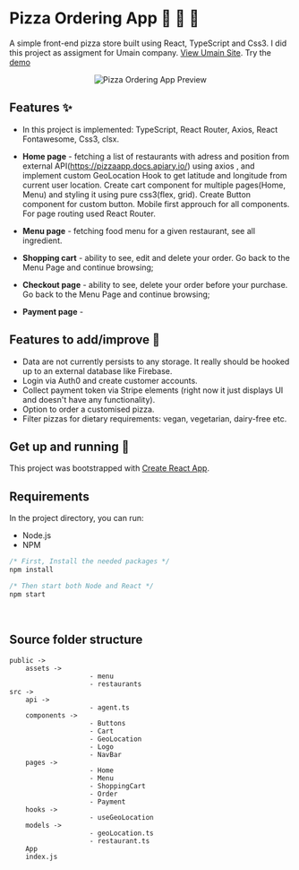 # Pizza Ordering App 🍕 🍕 🍕

A simple front-end pizza store built using React, TypeScript and Css3. I did this project as assigment for Umain company. [View Umain Site](https://www.umain.com/).
Try the [demo]()

<p align="center">
  <img src="https://ibb.co/9ZJd17h" alt="Pizza Ordering App Preview" border="0">
</p>

## Features ✨

* In this project is implemented: TypeScript, React Router, Axios, React Fontawesome, Css3, clsx.   

* **Home page** - fetching a list of restaurants with adress and position from external API(https://pizzaapp.docs.apiary.io/) using axios , and implement custom GeoLocation Hook to get latitude and longitude from current user location. Create cart component for multiple pages(Home, Menu) and styling it using pure css3(flex, grid). Create Button component for custom button. Mobile first approuch for all components. For page routing used React Router.
* **Menu page** - fetching food menu for a given restaurant, see all ingredient. 
* **Shopping cart** - ability to see, edit and delete your order. Go back to the Menu Page and continue browsing;
* **Checkout page** - ability to see, delete your order before your purchase. Go back to the Menu Page and continue browsing;
* **Payment page** - 

## Features to add/improve 🔮

* Data are not currently persists to any storage. It really should be hooked up to an external database like Firebase.
* Login via Auth0 and create customer accounts.
* Collect payment token via Stripe elements (right now it just displays UI and doesn't have any functionality).
* Option to order a customised pizza.
* Filter pizzas for dietary requirements: vegan, vegetarian, dairy-free etc.

## Get up and running  🚀

This project was bootstrapped with [Create React App](https://github.com/facebook/create-react-app).

## Requirements

In the project directory, you can run:

- Node.js
- NPM
```javascript
/* First, Install the needed packages */
npm install

/* Then start both Node and React */
npm start
```
<br />

## Source folder structure

```
public ->
    assets ->
                    - menu
                    - restaurants
src ->
    api -> 
                    - agent.ts
    components -> 
                    - Buttons
                    - Cart
                    - GeoLocation
                    - Logo
                    - NavBar
    pages -> 
                    - Home
                    - Menu
                    - ShoppingCart
                    - Order
                    - Payment
    hooks ->    
                    - useGeoLocation
    models ->
                    - geoLocation.ts
                    - restaurant.ts
    App
    index.js
```